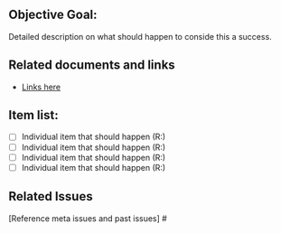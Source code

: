 ## Objective Goal: 
Detailed description on what should happen to conside this a success.

## Related documents and links 
* [Links here](/thelink)

## Item list:
- [ ] Individual item that should happen (R:)
- [ ] Individual item that should happen (R:)
- [ ] Individual item that should happen (R:)
- [ ] Individual item that should happen (R:)

## Related Issues
[Reference meta issues and past issues] #
